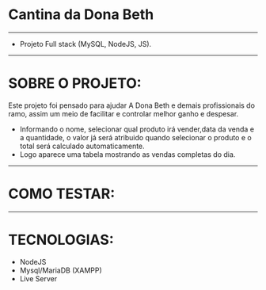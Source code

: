 # Cantina da Dona Beth
------------------------------------------------

* Projeto Full stack (MySQL, NodeJS, JS).
-------------------------------------------------
# SOBRE O PROJETO:

Este projeto foi pensado para ajudar A Dona Beth e demais profissionais do ramo, assim um meio de facilitar e controlar melhor ganho e despesar.

* Informando o nome, selecionar qual produto irá vender,data da venda e a quantidade, o valor já será atribuido quando selecionar o produto e o total será calculado automaticamente.
* Logo aparece uma tabela mostrando as vendas completas do dia.
-------------------------------------------------
# COMO TESTAR:

-------------------------------------------------
# TECNOLOGIAS:

* NodeJS
* Mysql/MariaDB (XAMPP)
* Live Server

